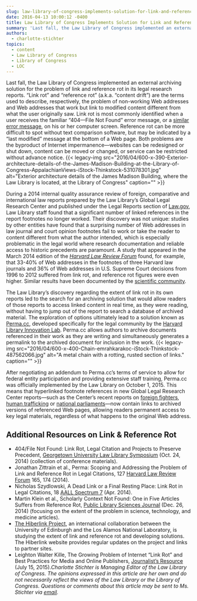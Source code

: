 ```yaml
---
slug: law-library-of-congress-implements-solution-for-link-and-reference-rot
date: 2016-04-13 10:00:12 -0400
title: Law Library of Congress Implements Solution for Link and Reference Rot
summary: 'Last fall, the Law Library of Congress implemented an external archiving solution for the problem of link and reference rot in its legal research reports. &ldquo;Link rot&rdquo; and &ldquo;reference rot&rdquo; (a.k.a. &ldquo;content drift&rdquo;) are the terms used to describe, respectively, the problem of non-working Web addresses and Web addresses that work but link to modified'
authors:
  - charlotte-stichter
topics:
  - content
  - Law Library of Congress
  - Library of Congress
  - LOC
---
```


Last fall, the Law Library of Congress implemented an external archiving solution for the problem of link and reference rot in its legal research reports. “Link rot” and “reference rot” (a.k.a. “content drift”) are the terms used to describe, respectively, the problem of non-working Web addresses and Web addresses that work but link to modified content different from what the user originally saw. Link rot is most commonly identified when a user receives the familiar “404—File Not Found” error message, or a [similar error message](http://www.webopedia.com/quick_ref/error.asp), on his or her computer screen. Reference rot can be more difficult to spot without text comparison software, but may be indicated by a “last modified” message at the bottom of a Web page. Both problems are the byproduct of Internet impermanence—websites can be redesigned or shut down, content can be moved or changed, or service can be restricted without advance notice. {{< legacy-img src="2016/04/600-x-390-Exterior-architecture-details-of-the-James-Madison-Building-at-the-Library-of-Congress-AppalachianViews-iStock-Thinkstock-531078301.jpg" alt="Exterior architecture details of the James Madison Building, where the Law Library is located, at the Library of Congress" caption="" >}} 

During a 2014 internal quality assurance review of foreign, comparative and international law reports prepared by the Law Library’s Global Legal Research Center and published under the Legal Reports section of [Law.gov](http://www.gov.gov/law/), Law Library staff found that a significant number of linked references in the report footnotes no longer worked. Their discovery was not unique: studies by other entities have found that a surprising number of Web addresses in law journal and court opinion footnotes fail to work or take the reader to content different from what the author intended, which is especially problematic in the legal world where research documentation and reliable access to historic precedents are paramount. A study that appeared in the March 2014 edition of the _[Harvard Law Review Forum](http://harvardlawreview.org/2014/03/perma-scoping-and-addressing-the-problem-of-link-and-reference-rot-in-legal-citations/)_ found, for example, that 33-40% of Web addresses in the footnotes of three Harvard law journals and 36% of Web addresses in U.S. Supreme Court decisions from 1996 to 2012 suffered from link rot, and reference rot figures were even higher. Similar results have been documented by the [scientific community](http://journals.plos.org/plosone/article?id=10.1371/journal.pone.0115253).

The Law Library’s discovery regarding the extent of link rot in its own reports led to the search for an archiving solution that would allow readers of those reports to access linked content in real time, as they were reading, without having to jump out of the report to search a database of archived material. The exploration of options ultimately lead to a solution known as [Perma.cc](https://perma.cc/), developed specifically for the legal community by the [Harvard Library Innovation Lab](http://librarylab.law.harvard.edu/). Perma.cc allows authors to archive documents referenced in their work as they are writing and simultaneously generates a permalink to the archived document for inclusion in the work. {{< legacy-img src="2016/04/600-x-400-Chain-emrahkarakoc-iStock-Thinkstock-487562066.jpg" alt="A metal chain with a rotting, rusted section of links." caption="" >}} 

After negotiating an addendum to Perma.cc’s terms of service to allow for federal entity participation and providing extensive staff training, Perma.cc was officially implemented by the Law Library on October 1, 2015. This means that hyperlinked footnote references in new Global Legal Research Center reports—such as the Center’s recent reports on [foreign fighters](http://www.gov.gov/law/help/foreign-fighters/treatment-of-foreign-fighters.pdf), [human trafficking](http://www.gov.gov/law/help/human-trafficking/human-trafficking.pdf) or [national parliaments](http://www.gov.gov/law/help/national-parliaments/national-parliaments.pdf)—now contain links to archived versions of referenced Web pages, allowing readers permanent access to key legal materials, regardless of what happens to the original Web address.

## Additional Resources on Link & Reference Rot

  * 404/File Not Found: Link Rot, Legal Citation and Projects to Preserve Precedent, [Georgetown University Law Library Symposium](http://www.law.georgetown.edu/library/404/404-readings.cfm) (Oct. 24, 2014) (collection of conference materials).
  * Jonathan Zittrain et al., Perma: Scoping and Addressing the Problem of Link and Reference Rot in Legal Citations, 127 [Harvard Law Review Forum](http://harvardlawreview.org/2014/03/perma-scoping-and-addressing-the-problem-of-link-and-reference-rot-in-legal-citations/) 165, 174 (2014).
  * Nicholas Szydlowski, A Dead Link or a Final Resting Place: Link Rot in Legal Citations, 18 [AALL Spectrum 7](http://www.aallnet.org/mm/Publications/spectrum/Archives/Vol-18/No-6/dead-link.pdf) (Apr. 2014).
  * Martin Klein et al., Scholarly Context Not Found: One in Five Articles Suffers from Reference Rot, [Public Library Sciences Journal](http://journals.plos.org/plosone/article?id=10.1371/journal.pone.0115253) (Dec. 26, 2014) (focusing on the extent of the problem in science, technology, and medicine articles).
  * [The Hiberlink Project](http://hiberlink.org/), an international collaboration between the University of Edinburgh and the Los Alamos National Laboratory, is studying the extent of link and reference rot and developing solutions. The Hiberlink website provides regular updates on the project and links to partner sites.
  * Leighton Walter Kille, The Growing Problem of Internet “Link Rot” and Best Practices for Media and Online Publishers, [Journalist’s Resource](http://journalistsresource.org/wp-content/uploads/2015/07/Journalists-Resource-linking-best-practices.pdf) (July 15, 2015)._Charlotte Stichter is Managing Editor of the Law Library of Congress. The opinions expressed in this article are her own and do not necessarily reflect the views of the Law Library or the Library of Congress. Questions or comments about this article may be sent to Ms. Stichter via [email](mailto:perma@loc.gov)._